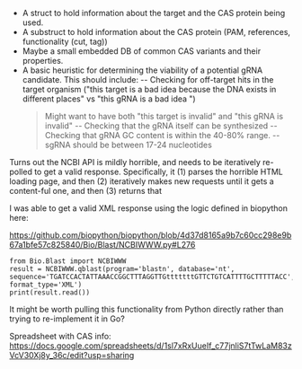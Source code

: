  - A struct to hold information about the target and the CAS protein being used.
 - A substruct to hold information about the CAS protein (PAM, references, functionality (cut, tag))
 - Maybe a small embedded DB of common CAS variants and their properties.
 - A basic heuristic for determining the viability of a potential gRNA candidate. This should include:
 -- Checking for off-target hits in the target organism ("this target is a bad idea because the DNA exists in different places" vs "this gRNA is a bad idea ")
 	> Might want to have both "this target is invalid" and "this gRNA is invalid"
 -- Checking that the gRNA itself can be synthesized
 -- Checking that gRNA GC content is within the 40-80% range.
 -- sgRNA should be between 17-24 nucleotides



Turns out the NCBI API is mildly horrible, and needs to be iteratively re-polled to get a valid response. Specifically, it (1) parses the horrible HTML loading page, and then (2) iteratively makes new requests until it gets a content-ful one, and then (3) returns that

I was able to get a valid XML response using the logic defined in biopython here: 

https://github.com/biopython/biopython/blob/4d37d8165a9b7c60cc298e9b67a1bfe57c825840/Bio/Blast/NCBIWWW.py#L276


```
from Bio.Blast import NCBIWWW
result = NCBIWWW.qblast(program='blastn', database='nt', 	sequence='TGATCCACTATTAAACCGGCTTTAGGTTGtttttttGTTCTGTCATTTTGCTTTTTACC', format_type='XML')
print(result.read())
```

It might be worth pulling this functionality from Python directly rather than trying to re-implement it in Go? 



Spreadsheet with CAS info: https://docs.google.com/spreadsheets/d/1sl7xRxUueIf_c77jnliS7tTwLaM83zVcV30Xj8y_36c/edit?usp=sharing
